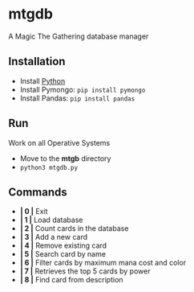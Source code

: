 # mtgdb
A Magic The Gathering database manager

## Installation
- Install [Python](https://www.python.org/downloads/)
- Install Pymongo: ```pip install pymongo```
- Install Pandas: ```pip install pandas```

## Run
Work on all Operative Systems
- Move to the **mtgb** directory
- ```python3 mtgdb.py```

## Commands
- **| 0 |** Exit
- **| 1 |** Load database
- **| 2 |** Count cards in the database
- **| 3 |** Add a new card
- **| 4 |** Remove existing card
- **| 5 |** Search card by name
- **| 6 |** Filter cards by maximum mana cost and color
- **| 7 |** Retrieves the top 5 cards by power
- **| 8 |** Find card from description